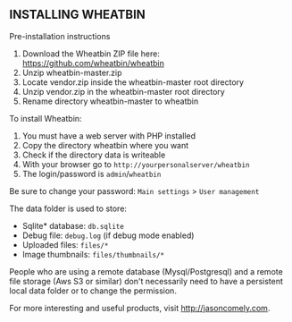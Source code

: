 INSTALLING WHEATBIN 
-------------------

Pre-installation instructions

1. Download the Wheatbin ZIP file here: https://github.com/wheatbin/wheatbin
2. Unzip wheatbin-master.zip
3. Locate vendor.zip inside the wheatbin-master root directory
4. Unzip vendor.zip in the wheatbin-master root directory
5. Rename directory wheatbin-master to wheatbin

To install Wheatbin:

1. You must have a web server with PHP installed
2. Copy the directory wheatbin where you want
3. Check if the directory data is writeable
4. With your browser go to `http://yourpersonalserver/wheatbin`
5. The login/password is `admin`/`wheatbin`

Be sure to change your password: `Main settings` > `User management`

The data folder is used to store:

- Sqlite\* database: `db.sqlite`
- Debug file: `debug.log` (if debug mode enabled)
- Uploaded files: `files/*`
- Image thumbnails: `files/thumbnails/*`
 
People who are using a remote database (Mysql/Postgresql) and a remote file storage (Aws S3 or similar) don't necessarily need to have a persistent local data folder or to change the permission.

For more interesting and useful products, visit http://jasoncomely.com. 
